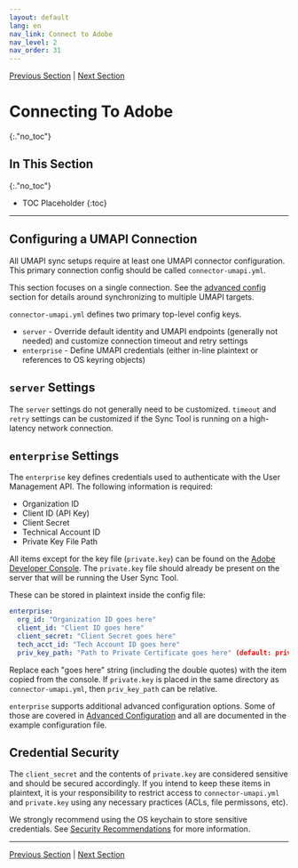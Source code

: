 ```yaml
---
layout: default
lang: en
nav_link: Connect to Adobe
nav_level: 2
nav_order: 31
---
```


[Previous Section](configuring_user_sync_tool.md)  \| [Next Section](command_parameters.md)

# Connecting To Adobe
{:."no_toc"}

## In This Section
{:."no_toc"}

* TOC Placeholder
{:toc}

---

## Configuring a UMAPI Connection

All UMAPI sync setups require at least one UMAPI connector configuration. This primary connection config should
be called `connector-umapi.yml`.

This section focuses on a single connection. See the [advanced config](advanced_configuration.md#accessing-groups-in-other-organizations)
section for details around synchronizing to multiple UMAPI targets.

`connector-umapi.yml` defines two primary top-level config keys.

* `server` - Override default identity and UMAPI endpoints (generally not needed) and customize connection timeout and retry settings
* `enterprise` - Define UMAPI credentials (either in-line plaintext or references to OS keyring objects)

## `server` Settings

The `server` settings do not generally need to be customized. `timeout` and `retry` settings can be customized if the Sync Tool
is running on a high-latency network connection.

## `enterprise` Settings

The `enterprise` key defines credentials used to authenticate with the User Management API. The following information
is required:

- Organization ID
- Client ID (API Key)
- Client Secret
- Technical Account ID
- Private Key File Path

All items except for the key file (`private.key`) can be found on the [Adobe Developer Console](https://developer.adobe.com/console/).
The `private.key` file should already be present on the server that will be running the User Sync Tool.

These can be stored in plaintext inside the config file:

```yml
enterprise:
  org_id: "Organization ID goes here"
  client_id: "Client ID goes here"
  client_secret: "Client Secret goes here"
  tech_acct_id: "Tech Account ID goes here"
  priv_key_path: "Path to Private Certificate goes here" (default: private.key)
```

Replace each "goes here" string (including the double quotes) with the item copied from the console. If `private.key` is
placed in the same directory as `connector-umapi.yml`, then `priv_key_path` can be relative.

`enterprise` supports additional advanced configuration options. Some of those are covered in [Advanced Configuration](advanced_configuration.md)
and all are documented in the example configuration file.

## Credential Security

The `client_secret` and the contents of `private.key` are considered sensitive and should be secured accordingly. If
you intend to keep these items in plaintext, it is your responsibility to restrict access to `connector-umapi.yml`
and `private.key` using any necessary practices (ACLs, file permissons, etc).

We strongly recommend using the OS keychain to store sensitive credentials. See [Security Recommendations](deployment_best_practices.md#security-recommendations) for more information.

---

[Previous Section](configuring_user_sync_tool.md)  \| [Next Section](command_parameters.md)
